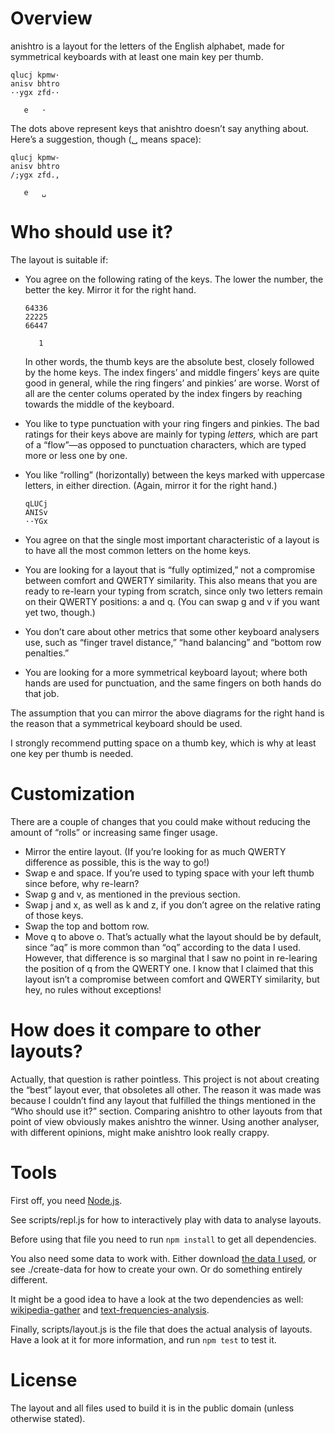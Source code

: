 Overview
========

anishtro is a layout for the letters of the English alphabet, made for
symmetrical keyboards with at least one main key per thumb.

    qlucj kpmw·
    anisv bhtro
    ··ygx zfd··

       e   ·

The dots above represent keys that anishtro doesn’t say anything about. Here’s a
suggestion, though (␣ means space):

    qlucj kpmw-
    anisv bhtro
    /;ygx zfd.,

       e   ␣


Who should use it?
==================

The layout is suitable if:

- You agree on the following rating of the keys. The lower the number, the
  better the key. Mirror it for the right hand.

      64336
      22225
      66447

         1

  In other words, the thumb keys are the absolute best, closely followed by the
  home keys. The index fingers’ and middle fingers’ keys are quite good in
  general, while the ring fingers’ and pinkies’ are worse. Worst of all are the
  center colums operated by the index fingers by reaching towards the middle of
  the keyboard.

- You like to type punctuation with your ring fingers and pinkies. The bad
  ratings for their keys above are mainly for typing _letters,_ which are part
  of a “flow”—as opposed to punctuation characters, which are typed more or less
  one by one.

- You like “rolling” (horizontally) between the keys marked with uppercase
  letters, in either direction. (Again, mirror it for the right hand.)

      qLUCj
      ANISv
      ··YGx

- You agree on that the single most important characteristic of a layout is to
  have all the most common letters on the home keys.

- You are looking for a layout that is “fully optimized,” not a compromise
  between comfort and QWERTY similarity. This also means that you are ready to
  re-learn your typing from scratch, since only two letters remain on their
  QWERTY positions: a and q. (You can swap g and v if you want yet two, though.)

- You don’t care about other metrics that some other keyboard analysers use,
  such as “finger travel distance,” “hand balancing” and “bottom row penalties.”

- You are looking for a more symmetrical keyboard layout; where both hands are
  used for punctuation, and the same fingers on both hands do that job.

The assumption that you can mirror the above diagrams for the right hand is the
reason that a symmetrical keyboard should be used.

I strongly recommend putting space on a thumb key, which is why at least one key
per thumb is needed.


Customization
=============

There are a couple of changes that you could make without reducing the amount of
“rolls” or increasing same finger usage.

- Mirror the entire layout. (If you’re looking for as much QWERTY difference as
  possible, this is the way to go!)
- Swap e and space. If you’re used to typing space with your left thumb since
  before, why re-learn?
- Swap g and v, as mentioned in the previous section.
- Swap j and x, as well as k and z, if you don’t agree on the relative rating of
  those keys.
- Swap the top and bottom row.
- Move q to above o. That’s actually what the layout should be by default, since
  “aq” is more common than “oq” according to the data I used. However, that
  difference is so marginal that I saw no point in re-learing the position of q
  from the QWERTY one. I know that I claimed that this layout isn’t a compromise
  between comfort and QWERTY similarity, but hey, no rules without exceptions!


How does it compare to other layouts?
=====================================

Actually, that question is rather pointless. This project is not about creating
the “best” layout ever, that obsoletes all other. The reason it was made was
because I couldn’t find any layout that fulfilled the things mentioned in the
“Who should use it?” section. Comparing anishtro to other layouts from that
point of view obviously makes anishtro the winner. Using another analyser, with
different opinions, might make anishtro look really crappy.


Tools
=====

First off, you need [Node.js].

See scripts/repl.js for how to interactively play with data to analyse layouts.

Before using that file you need to run `npm install` to get all dependencies.

You also need some data to work with. Either download [the data I used][gist],
or see ./create-data for how to create your own. Or do something entirely
different.

It might be a good idea to have a look at the two dependencies as well:
[wikipedia-gather] and [text-frequencies-analysis].

Finally, scripts/layout.js is the file that does the actual analysis of layouts.
Have a look at it for more information, and run `npm test` to test it.

[Node.js]: http://nodejs.org/
[gist]: https://gist.github.com/lydell/e807977107e041c147ab
[wikipedia-gather]: https://github.com/lydell/wikipedia-gather
[text-frequencies-analysis]: https://github.com/lydell/text-frequencies-analysis


License
=======

The layout and all files used to build it is in the public domain (unless
otherwise stated).
